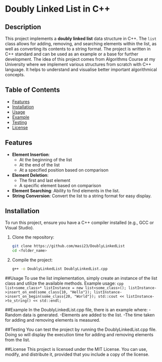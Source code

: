 # Doubly Linked List in C++

## Description

This project implements a **doubly linked list** data structure in C++. The `list` class allows for adding, removing, and searching elements within the list, as well as converting its contents to a string format. The project is written in C++ standard and can be used as an example or a base for further development. The idea of this project comes from Algorithms Course at my University where we implement various structures from scratch with C++ language. It helps to understand and visualise better important algorithmical concepts.

## Table of Contents

- [Features](#features)
- [Installation](#installation)
- [Usage](#usage)
- [Example](#example)
- [Testing](#testing)
- [License](#license)

## Features

- **Element Insertion**:
  - At the beginning of the list
  - At the end of the list
  - At a specified position based on comparison
- **Element Deletion**:
  - The first and last element
  - A specific element based on comparison
- **Element Searching**: Ability to find elements in the list.
- **String Conversion**: Convert the list to a string format for easy display.

## Installation

To run this project, ensure you have a C++ compiler installed (e.g., GCC or Visual Studio).

1. Clone the repository:
   ```bash
   git clone https://github.com/masi23/DoublyLinkedList
   cd <folder_name>

2. Compile the project:
	```bash
	g++ -o DoublyLinkedList DoublyLinkedList.cpp
	```

##Usage
	To use the list implementation, simply create an instance of the list class and utilize the available methods. Example usage:
	```cpp
	list<some_class>* listInstance = new list<some_class>();
	listInstance->insert_on_end(some_class{10, "Hello"});
	listInstance->insert_on_begin(some_class{20, "World"});
	std::cout << listInstance->to_string() << std::endl;
	```

##Example
	In the DoublyLinkedList.cpp file, there is an example where:
	-Random data is generated.
	-Elements are added to the list.
	-The time taken for adding and removing elements is measured.

##Testing
	You can test the project by running the DoublyLinkedList.cpp file. Doing so will display the execution time for adding and removing elements from the list.

##License
	This project is licensed under the MIT License. You can use, modify, and distribute it, provided that you include a copy of the license.